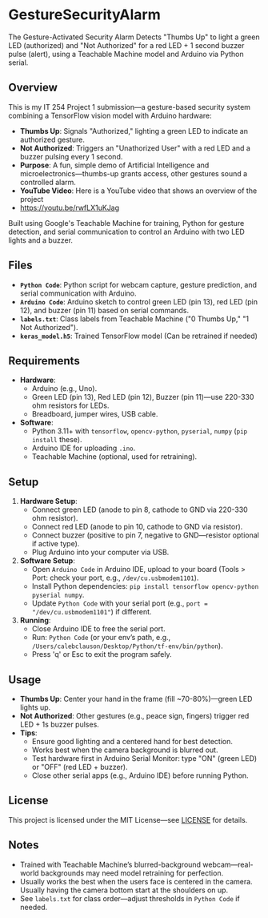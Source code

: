 # GestureSecurityAlarm
The Gesture-Activated Security Alarm Detects "Thumbs Up" to light a green LED (authorized) and "Not Authorized" for a red LED + 1 second buzzer pulse (alert), using a Teachable Machine model and Arduino via Python serial.

## Overview
This is my IT 254 Project 1 submission—a gesture-based security system combining a TensorFlow vision model with Arduino hardware:
- **Thumbs Up**: Signals "Authorized," lighting a green LED to indicate an authorized gesture.
- **Not Authorized**: Triggers an "Unathorized User" with a red LED and a buzzer pulsing every 1 second.
- **Purpose**: A fun, simple demo of Artificial Intelligence and microelectronics—thumbs-up grants access, other gestures sound a controlled alarm.
- **YouTube Video**: Here is a YouTube video that shows an overview of the project
- https://youtu.be/rwfLX1uKJag

Built using Google's Teachable Machine for training, Python for gesture detection, and serial communication to control an Arduino with two LED lights and a buzzer.

## Files
- **`Python Code`**: Python script for webcam capture, gesture prediction, and serial communication with Arduino.
- **`Arduino Code`**: Arduino sketch to control green LED (pin 13), red LED (pin 12), and buzzer (pin 11) based on serial commands.
- **`labels.txt`**: Class labels from Teachable Machine ("0 Thumbs Up," "1 Not Authorized").
- **`keras_model.h5`**: Trained TensorFlow model (Can be retrained if needed)

## Requirements
- **Hardware**:
  - Arduino (e.g., Uno).
  - Green LED (pin 13), Red LED (pin 12), Buzzer (pin 11)—use 220-330 ohm resistors for LEDs.
  - Breadboard, jumper wires, USB cable.
- **Software**:
  - Python 3.11+ with `tensorflow`, `opencv-python`, `pyserial`, `numpy` (`pip install` these).
  - Arduino IDE for uploading `.ino`.
  - Teachable Machine (optional, used for retraining).

## Setup
1. **Hardware Setup**:
   - Connect green LED (anode to pin 8, cathode to GND via 220-330 ohm resistor).
   - Connect red LED (anode to pin 10, cathode to GND via resistor).
   - Connect buzzer (positive to pin 7, negative to GND—resistor optional if active type).
   - Plug Arduino into your computer via USB.
2. **Software Setup**:
   - Open `Arduino Code` in Arduino IDE, upload to your board (Tools > Port: check your port, e.g., `/dev/cu.usbmodem1101`).
   - Install Python dependencies: `pip install tensorflow opencv-python pyserial numpy`.
   - Update `Python Code` with your serial port (e.g., `port = "/dev/cu.usbmodem1101"`) if different.
3. **Running**:
   - Close Arduino IDE to free the serial port.
   - Run: `Python Code` (or your env’s path, e.g., `/Users/calebclauson/Desktop/Python/tf-env/bin/python`).
   - Press 'q' or Esc to exit the program safely.

## Usage
- **Thumbs Up**: Center your hand in the frame (fill ~70-80%)—green LED lights up.
- **Not Authorized**: Other gestures (e.g., peace sign, fingers) trigger red LED + 1s buzzer pulses.
- **Tips**:
  - Ensure good lighting and a centered hand for best detection.
  - Works best when the camera background is blurred out.
  - Test hardware first in Arduino Serial Monitor: type "ON" (green LED) or "OFF" (red LED + buzzer).
  - Close other serial apps (e.g., Arduino IDE) before running Python.

## License
This project is licensed under the MIT License—see [LICENSE](#) for details.

## Notes
- Trained with Teachable Machine’s blurred-background webcam—real-world backgrounds may need model retraining for perfection.
- Usually works the best when the users face is centered in the camera. Usually having the camera bottom start at the shoulders on up.
- See `labels.txt` for class order—adjust thresholds in `Python Code` if needed.
